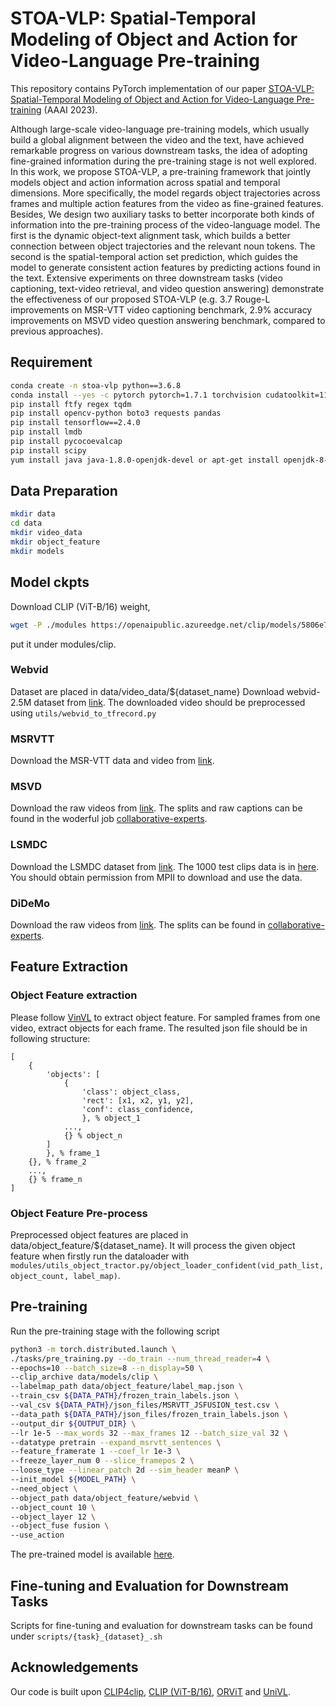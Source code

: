 # STOA-VLP: Spatial-Temporal Modeling of Object and Action for Video-Language Pre-training

This repository contains PyTorch implementation of our paper [STOA-VLP: Spatial-Temporal Modeling of Object and Action for Video-Language Pre-training](https://arxiv.org/abs/2302.09736) (AAAI 2023).

Although large-scale video-language pre-training models, which usually build a global alignment between the video and the text, have achieved remarkable progress on various downstream tasks, the idea of adopting fine-grained information during the pre-training stage is not well explored. In this work, we propose STOA-VLP, a pre-training framework that jointly models object and action information across spatial and temporal dimensions. More specifically, the model regards object trajectories across frames and multiple action features from the video as fine-grained features. Besides, We design two auxiliary tasks to better incorporate both kinds of information into the pre-training process of the video-language model. The first is the dynamic object-text alignment task, which builds a better connection between object trajectories and the relevant noun tokens. The second is the spatial-temporal action set prediction, which guides the model to generate consistent action features by predicting actions found in the text. Extensive experiments on three downstream tasks (video captioning, text-video retrieval, and video question answering) demonstrate the effectiveness of our proposed STOA-VLP (e.g. 3.7 Rouge-L improvements on MSR-VTT video captioning benchmark, 2.9% accuracy improvements on MSVD video question answering benchmark, compared to previous approaches).

## Requirement

```bash
conda create -n stoa-vlp python==3.6.8
conda install --yes -c pytorch pytorch=1.7.1 torchvision cudatoolkit=11.0
pip install ftfy regex tqdm
pip install opencv-python boto3 requests pandas
pip install tensorflow==2.4.0
pip install lmdb
pip install pycocoevalcap
pip install scipy
yum install java java-1.8.0-openjdk-devel or apt-get install openjdk-8-jre
```

## Data Preparation

```bash
mkdir data
cd data
mkdir video_data
mkdir object_feature
mkdir models
```

## Model ckpts
Download CLIP (ViT-B/16) weight,
```bash
wget -P ./modules https://openaipublic.azureedge.net/clip/models/5806e77cd80f8b59890b7e101eabd078d9fb84e6937f9e85e4ecb61988df416f/ViT-B-16.pt
```
put it under modules/clip.

### Webvid
Dataset are placed in data/video_data/${dataset_name}
Download webvid-2.5M dataset from  [link](https://github.com/m-bain/webvid). The downloaded video should be preprocessed using `utils/webvid_to_tfrecord.py`
### MSRVTT
Download the MSR-VTT data and video from [link](https://github.com/ArrowLuo/CLIP4Clip). 
### MSVD
Download the raw videos from [link](https://www.cs.utexas.edu/users/ml/clamp/videoDescription/). The splits and raw captions can be found in the woderful job [collaborative-experts](https://github.com/albanie/collaborative-experts/blob/master/misc/datasets/msvd/README.md).
### LSMDC
Download the LSMDC dataset from [link](https://sites.google.com/site/describingmovies/download). The 1000 test clips data is in [here](https://datasets.d2.mpi-inf.mpg.de/movieDescription/protected/lsmdc2016/LSMDC16_challenge_1000_publictect.csv). You should obtain permission from MPII to download and use the data.
### DiDeMo
Download the raw videos from [link](https://github.com/LisaAnne/LocalizingMoments). The splits can be found in [collaborative-experts](https://github.com/albanie/collaborative-experts/tree/master/misc/datasets/didemo/README.md).

## Feature Extraction
### Object Feature extraction
Please follow [VinVL](https://github.com/pzzhang/VinVL) to extract object feature. For sampled frames from one video, extract objects for each frame. The resulted json file should be in following structure:

```
[
	{
		'objects': [
			{
				'class': object_class,
				'rect': [x1, x2, y1, y2],
				'conf': class_confidence,
				}, % object_1
			...,
			{} % object_n
		]
		}, % frame_1
	{}, % frame_2
	...,
	{} % frame_n
]
```

### Object Feature Pre-process
Preprocessed object features are placed in data/object_feature/${dataset_name}.
It will process the given object feature when firstly run the dataloader with `modules/utils_object_tractor.py/object_loader_confident(vid_path_list, object_count, label_map)`. 
## Pre-training
Run the pre-training stage with the following script

```bash
python3 -m torch.distributed.launch \
./tasks/pre_training.py --do_train --num_thread_reader=4 \
--epochs=10 --batch_size=8 --n_display=50 \
--clip_archive data/models/clip \
--labelmap_path data/object_feature/label_map.json \
--train_csv ${DATA_PATH}/frozen_train_labels.json \
--val_csv ${DATA_PATH}/json_files/MSRVTT_JSFUSION_test.csv \
--data_path ${DATA_PATH}/json_files/frozen_train_labels.json \
--output_dir ${OUTPUT_DIR} \
--lr 1e-5 --max_words 32 --max_frames 12 --batch_size_val 32 \
--datatype pretrain --expand_msrvtt_sentences \
--feature_framerate 1 --coef_lr 1e-3 \
--freeze_layer_num 0 --slice_framepos 2 \
--loose_type --linear_patch 2d --sim_header meanP \
--init_model ${MODEL_PATH} \
--need_object \
--object_path data/object_feature/webvid \
--object_count 10 \
--object_layer 12 \
--object_fuse fusion \
--use_action
```
The pre-trained model is available [here](https://1drv.ms/u/s!Ag6-bOQBmqnBwa1aKEaFfE1bbRcaGw?e=QreZua).
## Fine-tuning and Evaluation for Downstream Tasks
Scripts for fine-tuning and evaluation for downstream tasks can be found under `scripts/{task}_{dataset}_.sh`
## Acknowledgements
Our code is built upon [CLIP4clip](https://github.com/ArrowLuo/CLIP4Clip), [CLIP (ViT-B/16)](https://github.com/openai/CLIP), [ORViT](https://github.com/eladb3/ORViT) and [UniVL](https://github.com/microsoft/UniVL).